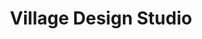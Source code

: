 ---
title: "Village Design Studio"
url: /bronxville/village-design-studio/
shop: interior decoration
---